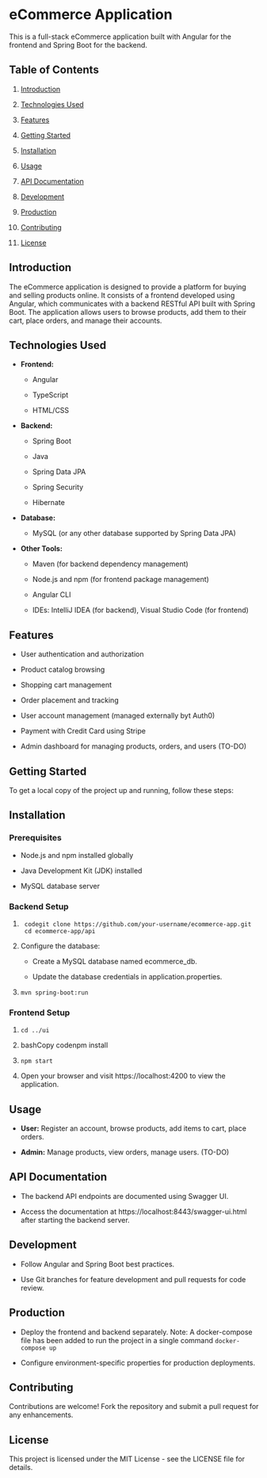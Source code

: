eCommerce Application
=====================

This is a full-stack eCommerce application built with Angular for the frontend and Spring Boot for the backend.

Table of Contents
-----------------

1.  [Introduction](#introduction)
    
2.  [Technologies Used](#technologies-used)
    
3.  [Features](#features)
    
4.  [Getting Started](#getting-started)
    
5.  [Installation](#installation)
    
6.  [Usage](#usage)
    
7.  [API Documentation](#api-documentation)
    
8.  [Development](#development)
    
9.  [Production](#production)
    
10.  [Contributing](#contributing)
    
11.  [License](#license)
    

Introduction
------------

The eCommerce application is designed to provide a platform for buying and selling products online. It consists of a frontend developed using Angular, which communicates with a backend RESTful API built with Spring Boot. The application allows users to browse products, add them to their cart, place orders, and manage their accounts.

Technologies Used
-----------------

*   **Frontend:**
    
    *   Angular
        
    *   TypeScript
        
    *   HTML/CSS
        
*   **Backend:**
    
    *   Spring Boot
        
    *   Java
        
    *   Spring Data JPA
        
    *   Spring Security
        
    *   Hibernate
        
*   **Database:**
    
    *   MySQL (or any other database supported by Spring Data JPA)
        
*   **Other Tools:**
    
    *   Maven (for backend dependency management)
        
    *   Node.js and npm (for frontend package management)
        
    *   Angular CLI
        
    *   IDEs: IntelliJ IDEA (for backend), Visual Studio Code (for frontend)
        

Features
--------

*   User authentication and authorization
    
*   Product catalog browsing
    
*   Shopping cart management
    
*   Order placement and tracking
    
*   User account management (managed externally byt Auth0)

*   Payment with Credit Card using Stripe
    
*   Admin dashboard for managing products, orders, and users (TO-DO)
    

Getting Started
---------------

To get a local copy of the project up and running, follow these steps:

Installation
------------

### Prerequisites

*   Node.js and npm installed globally
    
*   Java Development Kit (JDK) installed
    
*   MySQL database server
    

### Backend Setup

1.  ```
     codegit clone https://github.com/your-username/ecommerce-app.git
     cd ecommerce-app/api
    ```
2.  Configure the database:
    
    *   Create a MySQL database named ecommerce\_db.
        
    *   Update the database credentials in application.properties.
        
3.  ```
    mvn spring-boot:run
    ```

### Frontend Setup

1.   ```cd ../ui ```
    
2.  bashCopy codenpm install
    
3.   ```npm start ```
    
4.  Open your browser and visit https://localhost:4200 to view the application.
    

Usage
-----

*   **User:** Register an account, browse products, add items to cart, place orders.
    
*   **Admin:** Manage products, view orders, manage users. (TO-DO)
    

API Documentation
-----------------

*   The backend API endpoints are documented using Swagger UI.
    
*   Access the documentation at https://localhost:8443/swagger-ui.html after starting the backend server.
    

Development
-----------

*   Follow Angular and Spring Boot best practices.
    
*   Use Git branches for feature development and pull requests for code review.
    

Production
----------

*   Deploy the frontend and backend separately.
Note: A docker-compose file has been added to run the project in a single command
 ```docker-compose up  ```
    
*   Configure environment-specific properties for production deployments.
    

Contributing
------------

Contributions are welcome! Fork the repository and submit a pull request for any enhancements.

License
-------

This project is licensed under the MIT License - see the LICENSE file for details.
